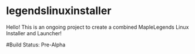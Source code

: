 # legendslinuxinstaller

Hello! This is an ongoing project to create a combined MapleLegends Linux Installer and Launcher!

#Build Status: Pre-Alpha

